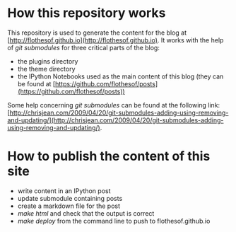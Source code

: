 How this repository works
=========================

This repository is used to generate the content for the blog at [http://flothesof.github.io](http://flothesof.github.io). It works with the help of *git submodules* for three critical parts of the blog:

- the plugins directory
- the theme directory
- the IPython Notebooks used as the main content of this blog (they can be found at [https://github.com/flothesof/posts](https://github.com/flothesof/posts))

Some help concerning *git submodules* can be found at the following link: [http://chrisjean.com/2009/04/20/git-submodules-adding-using-removing-and-updating/](http://chrisjean.com/2009/04/20/git-submodules-adding-using-removing-and-updating/).

How to publish the content of this site
=======================================

- write content in an IPython post
- update submodule containing posts
- create a markdown file for the post
- *make html* and check that the output is correct
- *make deploy* from the command line to push to flothesof.github.io
